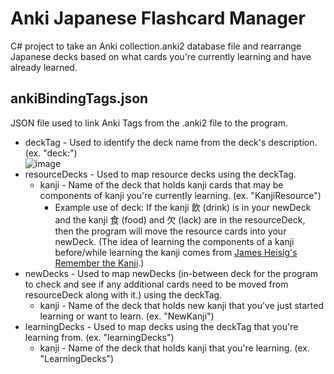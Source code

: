 # Anki Japanese Flashcard Manager
C# project to take an Anki collection.anki2 database file and rearrange Japanese decks based on what cards you're currently learning and have already learned.

## ankiBindingTags.json
JSON file used to link Anki Tags from the .anki2 file to the program.
* deckTag - Used to identify the deck name from the deck's description. (ex. "deck:")  
![image](https://github.com/TMason11095/anki-japanese-flashcard-manager/assets/134988352/48edb903-1fdb-439c-a71c-de714f4b7380)
* resourceDecks - Used to map resource decks using the deckTag.
  * kanji - Name of the deck that holds kanji cards that may be components of kanji you're currently learning. (ex. "KanjiResource")
    * Example use of deck: If the kanji 飲 (drink) is in your newDeck and the kanji 食 (food) and 欠 (lack) are in the resourceDeck, then the program will move the resource cards into your newDeck. (The idea of learning the components of a kanji before/while learning the kanji comes from [James Heisig's Remember the Kanji](https://www.goodreads.com/book/show/53499726-remembering-the-kanji).)
* newDecks - Used to map newDecks (in-between deck for the program to check and see if any additional cards need to be moved from resourceDeck along with it.) using the deckTag.
  * kanji - Name of the deck that holds new kanji that you've just started learning or want to learn. (ex. "NewKanji")
* learningDecks - Used to map decks using the deckTag that you're learning from. (ex. "learningDecks")
  * kanji - Name of the deck that holds kanji that you're learning. (ex. "LearningDecks")
